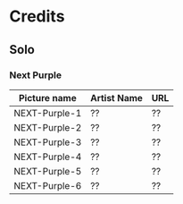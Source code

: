 # Credits

## Solo

### Next Purple

Picture name | Artist Name | URL
-- | -- | --
NEXT-Purple-1 | ?? | ??
NEXT-Purple-2 | ?? | ??
NEXT-Purple-3 | ?? | ??
NEXT-Purple-4 | ?? | ??
NEXT-Purple-5 | ?? | ??
NEXT-Purple-6 | ?? | ??
